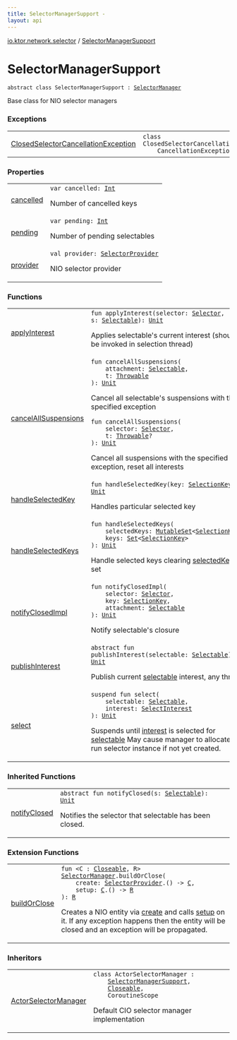 ```yaml
---
title: SelectorManagerSupport - 
layout: api
---
```


<div class='api-docs-breadcrumbs'><a href="../index.html">io.ktor.network.selector</a> / <a href="./index.html">SelectorManagerSupport</a></div>

# SelectorManagerSupport

<div class="signature"><code><span class="keyword">abstract</span> <span class="keyword">class </span><span class="identifier">SelectorManagerSupport</span>&nbsp;<span class="symbol">:</span>&nbsp;<a href="../-selector-manager/index.html"><span class="identifier">SelectorManager</span></a></code></div>

Base class for NIO selector managers

### Exceptions

<table class="api-docs-table">
<tbody>
<tr>
<td markdown="1">

<a href="-closed-selector-cancellation-exception/index.html">ClosedSelectorCancellationException</a>


</td>
<td markdown="1">
<div class="signature"><code><span class="keyword">class </span><span class="identifier">ClosedSelectorCancellationException</span>&nbsp;<span class="symbol">:</span>&nbsp;<br/>&nbsp;&nbsp;&nbsp;&nbsp;<span class="identifier">CancellationException</span></code></div>

</td>
</tr>
</tbody>
</table>

### Properties

<table class="api-docs-table">
<tbody>
<tr>
<td markdown="1">

<a href="cancelled.html">cancelled</a>


</td>
<td markdown="1">
<div class="signature"><code><span class="keyword">var </span><span class="identifier">cancelled</span><span class="symbol">: </span><a href="https://kotlinlang.org/api/latest/jvm/stdlib/kotlin/-int/index.html"><span class="identifier">Int</span></a></code></div>

Number of cancelled keys


</td>
</tr>
<tr>
<td markdown="1">

<a href="pending.html">pending</a>


</td>
<td markdown="1">
<div class="signature"><code><span class="keyword">var </span><span class="identifier">pending</span><span class="symbol">: </span><a href="https://kotlinlang.org/api/latest/jvm/stdlib/kotlin/-int/index.html"><span class="identifier">Int</span></a></code></div>

Number of pending selectables


</td>
</tr>
<tr>
<td markdown="1">

<a href="provider.html">provider</a>


</td>
<td markdown="1">
<div class="signature"><code><span class="keyword">val </span><span class="identifier">provider</span><span class="symbol">: </span><a href="http://docs.oracle.com/javase/6/docs/api/java/nio/channels/spi/SelectorProvider.html"><span class="identifier">SelectorProvider</span></a></code></div>

NIO selector provider


</td>
</tr>
</tbody>
</table>

### Functions

<table class="api-docs-table">
<tbody>
<tr>
<td markdown="1">

<a href="apply-interest.html">applyInterest</a>


</td>
<td markdown="1">
<div class="signature"><code><span class="keyword">fun </span><span class="identifier">applyInterest</span><span class="symbol">(</span><span class="parameterName" id="io.ktor.network.selector.SelectorManagerSupport$applyInterest(java.nio.channels.Selector, io.ktor.network.selector.Selectable)/selector">selector</span><span class="symbol">:</span>&nbsp;<a href="http://docs.oracle.com/javase/6/docs/api/java/nio/channels/Selector.html"><span class="identifier">Selector</span></a><span class="symbol">, </span><span class="parameterName" id="io.ktor.network.selector.SelectorManagerSupport$applyInterest(java.nio.channels.Selector, io.ktor.network.selector.Selectable)/s">s</span><span class="symbol">:</span>&nbsp;<a href="../-selectable/index.html"><span class="identifier">Selectable</span></a><span class="symbol">)</span><span class="symbol">: </span><a href="https://kotlinlang.org/api/latest/jvm/stdlib/kotlin/-unit/index.html"><span class="identifier">Unit</span></a></code></div>

Applies selectable's current interest (should be invoked in selection thread)


</td>
</tr>
<tr>
<td markdown="1">

<a href="cancel-all-suspensions.html">cancelAllSuspensions</a>


</td>
<td markdown="1">
<div class="signature"><code><span class="keyword">fun </span><span class="identifier">cancelAllSuspensions</span><span class="symbol">(</span><br/>&nbsp;&nbsp;&nbsp;&nbsp;<span class="parameterName" id="io.ktor.network.selector.SelectorManagerSupport$cancelAllSuspensions(io.ktor.network.selector.Selectable, kotlin.Throwable)/attachment">attachment</span><span class="symbol">:</span>&nbsp;<a href="../-selectable/index.html"><span class="identifier">Selectable</span></a><span class="symbol">, </span><br/>&nbsp;&nbsp;&nbsp;&nbsp;<span class="parameterName" id="io.ktor.network.selector.SelectorManagerSupport$cancelAllSuspensions(io.ktor.network.selector.Selectable, kotlin.Throwable)/t">t</span><span class="symbol">:</span>&nbsp;<a href="https://kotlinlang.org/api/latest/jvm/stdlib/kotlin/-throwable/index.html"><span class="identifier">Throwable</span></a><br/><span class="symbol">)</span><span class="symbol">: </span><a href="https://kotlinlang.org/api/latest/jvm/stdlib/kotlin/-unit/index.html"><span class="identifier">Unit</span></a></code></div>

Cancel all selectable's suspensions with the specified exception

<div class="signature"><code><span class="keyword">fun </span><span class="identifier">cancelAllSuspensions</span><span class="symbol">(</span><br/>&nbsp;&nbsp;&nbsp;&nbsp;<span class="parameterName" id="io.ktor.network.selector.SelectorManagerSupport$cancelAllSuspensions(java.nio.channels.Selector, kotlin.Throwable)/selector">selector</span><span class="symbol">:</span>&nbsp;<a href="http://docs.oracle.com/javase/6/docs/api/java/nio/channels/Selector.html"><span class="identifier">Selector</span></a><span class="symbol">, </span><br/>&nbsp;&nbsp;&nbsp;&nbsp;<span class="parameterName" id="io.ktor.network.selector.SelectorManagerSupport$cancelAllSuspensions(java.nio.channels.Selector, kotlin.Throwable)/t">t</span><span class="symbol">:</span>&nbsp;<a href="https://kotlinlang.org/api/latest/jvm/stdlib/kotlin/-throwable/index.html"><span class="identifier">Throwable</span></a><span class="symbol">?</span><br/><span class="symbol">)</span><span class="symbol">: </span><a href="https://kotlinlang.org/api/latest/jvm/stdlib/kotlin/-unit/index.html"><span class="identifier">Unit</span></a></code></div>

Cancel all suspensions with the specified exception, reset all interests


</td>
</tr>
<tr>
<td markdown="1">

<a href="handle-selected-key.html">handleSelectedKey</a>


</td>
<td markdown="1">
<div class="signature"><code><span class="keyword">fun </span><span class="identifier">handleSelectedKey</span><span class="symbol">(</span><span class="parameterName" id="io.ktor.network.selector.SelectorManagerSupport$handleSelectedKey(java.nio.channels.SelectionKey)/key">key</span><span class="symbol">:</span>&nbsp;<a href="http://docs.oracle.com/javase/6/docs/api/java/nio/channels/SelectionKey.html"><span class="identifier">SelectionKey</span></a><span class="symbol">)</span><span class="symbol">: </span><a href="https://kotlinlang.org/api/latest/jvm/stdlib/kotlin/-unit/index.html"><span class="identifier">Unit</span></a></code></div>

Handles particular selected key


</td>
</tr>
<tr>
<td markdown="1">

<a href="handle-selected-keys.html">handleSelectedKeys</a>


</td>
<td markdown="1">
<div class="signature"><code><span class="keyword">fun </span><span class="identifier">handleSelectedKeys</span><span class="symbol">(</span><br/>&nbsp;&nbsp;&nbsp;&nbsp;<span class="parameterName" id="io.ktor.network.selector.SelectorManagerSupport$handleSelectedKeys(kotlin.collections.MutableSet((java.nio.channels.SelectionKey)), kotlin.collections.Set((java.nio.channels.SelectionKey)))/selectedKeys">selectedKeys</span><span class="symbol">:</span>&nbsp;<a href="https://kotlinlang.org/api/latest/jvm/stdlib/kotlin.collections/-mutable-set/index.html"><span class="identifier">MutableSet</span></a><span class="symbol">&lt;</span><a href="http://docs.oracle.com/javase/6/docs/api/java/nio/channels/SelectionKey.html"><span class="identifier">SelectionKey</span></a><span class="symbol">&gt;</span><span class="symbol">, </span><br/>&nbsp;&nbsp;&nbsp;&nbsp;<span class="parameterName" id="io.ktor.network.selector.SelectorManagerSupport$handleSelectedKeys(kotlin.collections.MutableSet((java.nio.channels.SelectionKey)), kotlin.collections.Set((java.nio.channels.SelectionKey)))/keys">keys</span><span class="symbol">:</span>&nbsp;<a href="https://kotlinlang.org/api/latest/jvm/stdlib/kotlin.collections/-set/index.html"><span class="identifier">Set</span></a><span class="symbol">&lt;</span><a href="http://docs.oracle.com/javase/6/docs/api/java/nio/channels/SelectionKey.html"><span class="identifier">SelectionKey</span></a><span class="symbol">&gt;</span><br/><span class="symbol">)</span><span class="symbol">: </span><a href="https://kotlinlang.org/api/latest/jvm/stdlib/kotlin/-unit/index.html"><span class="identifier">Unit</span></a></code></div>

Handle selected keys clearing <a href="handle-selected-keys.html#io.ktor.network.selector.SelectorManagerSupport$handleSelectedKeys(kotlin.collections.MutableSet((java.nio.channels.SelectionKey)), kotlin.collections.Set((java.nio.channels.SelectionKey)))/selectedKeys">selectedKeys</a> set


</td>
</tr>
<tr>
<td markdown="1">

<a href="notify-closed-impl.html">notifyClosedImpl</a>


</td>
<td markdown="1">
<div class="signature"><code><span class="keyword">fun </span><span class="identifier">notifyClosedImpl</span><span class="symbol">(</span><br/>&nbsp;&nbsp;&nbsp;&nbsp;<span class="parameterName" id="io.ktor.network.selector.SelectorManagerSupport$notifyClosedImpl(java.nio.channels.Selector, java.nio.channels.SelectionKey, io.ktor.network.selector.Selectable)/selector">selector</span><span class="symbol">:</span>&nbsp;<a href="http://docs.oracle.com/javase/6/docs/api/java/nio/channels/Selector.html"><span class="identifier">Selector</span></a><span class="symbol">, </span><br/>&nbsp;&nbsp;&nbsp;&nbsp;<span class="parameterName" id="io.ktor.network.selector.SelectorManagerSupport$notifyClosedImpl(java.nio.channels.Selector, java.nio.channels.SelectionKey, io.ktor.network.selector.Selectable)/key">key</span><span class="symbol">:</span>&nbsp;<a href="http://docs.oracle.com/javase/6/docs/api/java/nio/channels/SelectionKey.html"><span class="identifier">SelectionKey</span></a><span class="symbol">, </span><br/>&nbsp;&nbsp;&nbsp;&nbsp;<span class="parameterName" id="io.ktor.network.selector.SelectorManagerSupport$notifyClosedImpl(java.nio.channels.Selector, java.nio.channels.SelectionKey, io.ktor.network.selector.Selectable)/attachment">attachment</span><span class="symbol">:</span>&nbsp;<a href="../-selectable/index.html"><span class="identifier">Selectable</span></a><br/><span class="symbol">)</span><span class="symbol">: </span><a href="https://kotlinlang.org/api/latest/jvm/stdlib/kotlin/-unit/index.html"><span class="identifier">Unit</span></a></code></div>

Notify selectable's closure


</td>
</tr>
<tr>
<td markdown="1">

<a href="publish-interest.html">publishInterest</a>


</td>
<td markdown="1">
<div class="signature"><code><span class="keyword">abstract</span> <span class="keyword">fun </span><span class="identifier">publishInterest</span><span class="symbol">(</span><span class="parameterName" id="io.ktor.network.selector.SelectorManagerSupport$publishInterest(io.ktor.network.selector.Selectable)/selectable">selectable</span><span class="symbol">:</span>&nbsp;<a href="../-selectable/index.html"><span class="identifier">Selectable</span></a><span class="symbol">)</span><span class="symbol">: </span><a href="https://kotlinlang.org/api/latest/jvm/stdlib/kotlin/-unit/index.html"><span class="identifier">Unit</span></a></code></div>

Publish current <a href="publish-interest.html#io.ktor.network.selector.SelectorManagerSupport$publishInterest(io.ktor.network.selector.Selectable)/selectable">selectable</a> interest, any thread


</td>
</tr>
<tr>
<td markdown="1">

<a href="select.html">select</a>


</td>
<td markdown="1">
<div class="signature"><code><span class="keyword">suspend</span> <span class="keyword">fun </span><span class="identifier">select</span><span class="symbol">(</span><br/>&nbsp;&nbsp;&nbsp;&nbsp;<span class="parameterName" id="io.ktor.network.selector.SelectorManagerSupport$select(io.ktor.network.selector.Selectable, io.ktor.network.selector.SelectInterest)/selectable">selectable</span><span class="symbol">:</span>&nbsp;<a href="../-selectable/index.html"><span class="identifier">Selectable</span></a><span class="symbol">, </span><br/>&nbsp;&nbsp;&nbsp;&nbsp;<span class="parameterName" id="io.ktor.network.selector.SelectorManagerSupport$select(io.ktor.network.selector.Selectable, io.ktor.network.selector.SelectInterest)/interest">interest</span><span class="symbol">:</span>&nbsp;<a href="../-select-interest/index.html"><span class="identifier">SelectInterest</span></a><br/><span class="symbol">)</span><span class="symbol">: </span><a href="https://kotlinlang.org/api/latest/jvm/stdlib/kotlin/-unit/index.html"><span class="identifier">Unit</span></a></code></div>

Suspends until <a href="select.html#io.ktor.network.selector.SelectorManagerSupport$select(io.ktor.network.selector.Selectable, io.ktor.network.selector.SelectInterest)/interest">interest</a> is selected for <a href="select.html#io.ktor.network.selector.SelectorManagerSupport$select(io.ktor.network.selector.Selectable, io.ktor.network.selector.SelectInterest)/selectable">selectable</a>
May cause manager to allocate and run selector instance if not yet created.


</td>
</tr>
</tbody>
</table>

### Inherited Functions

<table class="api-docs-table">
<tbody>
<tr>
<td markdown="1">

<a href="../-selector-manager/notify-closed.html">notifyClosed</a>


</td>
<td markdown="1">
<div class="signature"><code><span class="keyword">abstract</span> <span class="keyword">fun </span><span class="identifier">notifyClosed</span><span class="symbol">(</span><span class="parameterName" id="io.ktor.network.selector.SelectorManager$notifyClosed(io.ktor.network.selector.Selectable)/s">s</span><span class="symbol">:</span>&nbsp;<a href="../-selectable/index.html"><span class="identifier">Selectable</span></a><span class="symbol">)</span><span class="symbol">: </span><a href="https://kotlinlang.org/api/latest/jvm/stdlib/kotlin/-unit/index.html"><span class="identifier">Unit</span></a></code></div>

Notifies the selector that selectable has been closed.


</td>
</tr>
</tbody>
</table>

### Extension Functions

<table class="api-docs-table">
<tbody>
<tr>
<td markdown="1">

<a href="../build-or-close.html">buildOrClose</a>


</td>
<td markdown="1">
<div class="signature"><code><span class="keyword">fun </span><span class="symbol">&lt;</span><span class="identifier">C</span>&nbsp;<span class="symbol">:</span>&nbsp;<a href="http://docs.oracle.com/javase/6/docs/api/java/io/Closeable.html"><span class="identifier">Closeable</span></a><span class="symbol">, </span><span class="identifier">R</span><span class="symbol">&gt;</span> <a href="../-selector-manager/index.html"><span class="identifier">SelectorManager</span></a><span class="symbol">.</span><span class="identifier">buildOrClose</span><span class="symbol">(</span><br/>&nbsp;&nbsp;&nbsp;&nbsp;<span class="parameterName" id="io.ktor.network.selector$buildOrClose(io.ktor.network.selector.SelectorManager, kotlin.Function1((java.nio.channels.spi.SelectorProvider, io.ktor.network.selector.buildOrClose.C)), kotlin.Function1((io.ktor.network.selector.buildOrClose.C, io.ktor.network.selector.buildOrClose.R)))/create">create</span><span class="symbol">:</span>&nbsp;<a href="http://docs.oracle.com/javase/6/docs/api/java/nio/channels/spi/SelectorProvider.html"><span class="identifier">SelectorProvider</span></a><span class="symbol">.</span><span class="symbol">(</span><span class="symbol">)</span>&nbsp;<span class="symbol">-&gt;</span>&nbsp;<a href="../build-or-close.html#C"><span class="identifier">C</span></a><span class="symbol">, </span><br/>&nbsp;&nbsp;&nbsp;&nbsp;<span class="parameterName" id="io.ktor.network.selector$buildOrClose(io.ktor.network.selector.SelectorManager, kotlin.Function1((java.nio.channels.spi.SelectorProvider, io.ktor.network.selector.buildOrClose.C)), kotlin.Function1((io.ktor.network.selector.buildOrClose.C, io.ktor.network.selector.buildOrClose.R)))/setup">setup</span><span class="symbol">:</span>&nbsp;<a href="../build-or-close.html#C"><span class="identifier">C</span></a><span class="symbol">.</span><span class="symbol">(</span><span class="symbol">)</span>&nbsp;<span class="symbol">-&gt;</span>&nbsp;<a href="../build-or-close.html#R"><span class="identifier">R</span></a><br/><span class="symbol">)</span><span class="symbol">: </span><a href="../build-or-close.html#R"><span class="identifier">R</span></a></code></div>

Creates a NIO entity via <a href="../build-or-close.html#io.ktor.network.selector$buildOrClose(io.ktor.network.selector.SelectorManager, kotlin.Function1((java.nio.channels.spi.SelectorProvider, io.ktor.network.selector.buildOrClose.C)), kotlin.Function1((io.ktor.network.selector.buildOrClose.C, io.ktor.network.selector.buildOrClose.R)))/create">create</a> and calls <a href="../build-or-close.html#io.ktor.network.selector$buildOrClose(io.ktor.network.selector.SelectorManager, kotlin.Function1((java.nio.channels.spi.SelectorProvider, io.ktor.network.selector.buildOrClose.C)), kotlin.Function1((io.ktor.network.selector.buildOrClose.C, io.ktor.network.selector.buildOrClose.R)))/setup">setup</a> on it. If any exception happens then the entity will be closed
and an exception will be propagated.


</td>
</tr>
</tbody>
</table>

### Inheritors

<table class="api-docs-table">
<tbody>
<tr>
<td markdown="1">

<a href="../-actor-selector-manager/index.html">ActorSelectorManager</a>


</td>
<td markdown="1">
<div class="signature"><code><span class="keyword">class </span><span class="identifier">ActorSelectorManager</span>&nbsp;<span class="symbol">:</span>&nbsp;<br/>&nbsp;&nbsp;&nbsp;&nbsp;<a href="./index.md"><span class="identifier">SelectorManagerSupport</span></a><span class="symbol">, </span><br/>&nbsp;&nbsp;&nbsp;&nbsp;<a href="http://docs.oracle.com/javase/6/docs/api/java/io/Closeable.html"><span class="identifier">Closeable</span></a><span class="symbol">, </span><br/>&nbsp;&nbsp;&nbsp;&nbsp;<span class="identifier">CoroutineScope</span></code></div>

Default CIO selector manager implementation


</td>
</tr>
</tbody>
</table>
